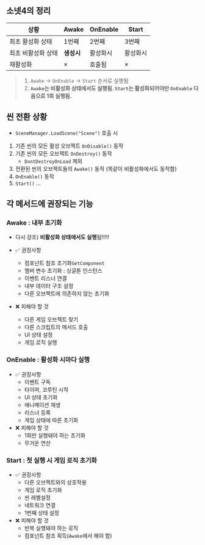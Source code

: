 

## 소넷4의 정리

| 상황         | Awake   | OnEnable | Start |
| ---------- | ------- | -------- | ----- |
| 최초 활성화 상태  | 1번째     | 2번째      | 3번째   |
| 최초 비활성화 상태 | **생성시** | 활성화시     | 활성화시  |
| 재활성화       | ×       | 호출됨      | ×     |
> 1. `Awake` -> `OnEnable` -> `Start` 순서로 실행됨
> 2. **`Awake`는 비활성화 상태에서도 실행됨. `Start`는 활성화되어야만 `OnEnable` 다음으로 1회 실행됨.**

## 씬 전환 상황
- `SceneManager.LoadScene("Scene")` 호출 시
1. 기존 씬의 모든 활성 오브젝트 `OnDisable()` 동작
2. 기존 씬의 모든 오브젝트 `OnDestroy()` 동작
	- `DontDestroyOnLoad` 제외
3. 전환된 씬의 오브젝트들의 `Awake()` 동작 (똑같이 비활성화에서도 동작함)
4. `OnEnable()` 동작
5. `Start()`
...
## 각 메서드에 권장되는 기능

### Awake : 내부 초기화

- 다시 강조) **비활성화 상태에서도 실행**됨!!!!!

- ✅ 권장사항
	- 컴포넌트 참조 초기화`GetComponent`
	- 멤버 변수 초기화 : 싱글톤 인스턴스
	- 이벤트 리스너 연결
	- 내부 데이터 구조 설정
	- 다른 오브젝트에 의존하지 않는 초기화
- ❌ 피해야 할 것
	- 다른 게임 오브젝트 찾기
	- 다른 스크립트의 메서드 호출
	- UI 상태 설정
	- 게임 로직 실행

### OnEnable : 활성화 시마다 실행
- ✅ 권장사항
	- 이벤트 구독
	- 타이머, 코루틴 시작
	- UI 상태 초기화
	- 애니메이션 재생
	- 리스너 등록
	- 게임 상태에 따른 초기화
- ❌ 피해야 할 것
	- 1회만 실행돼야 하는 초기화
	- 무거운 연산
### Start : 첫 실행 시 게임 로직 초기화
- ✅ 권장사항
	- 다른 오브젝트와의 상호작용
	- 게임 로직 초기화
	- 씬 레벨설정
	- 네트워크 연결
	- 1번째 상태 설정
- ❌ 피해야 할 것
	- 반복 실행돼야 하는 로직
	- 컴포넌트 참조 획득(`Awake`에서 해야 함)